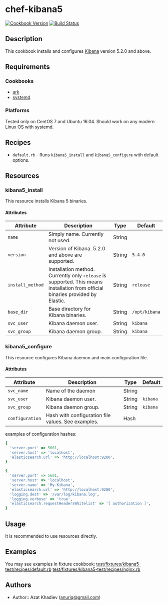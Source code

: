 # chef-kibana5
[![Cookbook Version](https://img.shields.io/cookbook/v/kibana5.svg)](https://supermarket.chef.io/cookbooks/kibana5)
[![Build Status](https://travis-ci.org/anuriq/chef-kibana5.svg?branch=master)](https://travis-ci.org/anuriq/chef-kibana5)

## Description

This cookbook installs and configures [Kibana](https://www.elastic.co/products/kibana) version 5.2.0 and above.

## Requirements

### Cookbooks

- [ark](https://supermarket.chef.io/cookbooks/ark)
- [systemd](https://supermarket.chef.io/cookbooks/systemd)

### Platforms

Tested only on CentOS 7 and Ubuntu 16.04. Should work on any modern Linux OS with systemd.

## Recipes
* `default.rb` - Runs `kibana5_install` and `kibana5_configure` with default options.

## Resources

### kibana5_install

This resource installs Kibana 5 binaries.

#### Attributes

|Attribute|Description|Type|Default|
|---------|-----------|----|-------|
|`name`| Simply name. Currently not used. |String||
|`version`| Version of Kibana. 5.2.0 and above are supported. |String|`5.4.0`|
|`install_method`| Installation method. Currently only `release` is supported. This means installation from official binaries provided by Elastic. |String|`release`|
|`base_dir`| Base directory for Kibana binaries. |String|`/opt/kibana`|
|`svc_user`| Kibana daemon user. |String|`kibana`|
|`svc_group`| Kibana daemon group. |String|`kibana`|

### kibana5_configure

This resource configures Kibana daemon and main configuration file.

#### Attributes

|Attribute|Description|Type|Default|
|---------|-----------|----|-------|
|`svc_name`| Name of the daemon |String||
|`svc_user`| Kibana daemon user. |String|`kibana`|
|`svc_group`| Kibana daemon group. |String|`kibana`|
|`configuration`| Hash with configuration file values. See examples. |Hash||

examples of configuration hashes:

```ruby
{
  'server.port' => 5601,
  'server.host' => 'localhost',
  'elasticsearch.url' => 'http://localhost:9200',
}
```

```ruby
{
  'server.port' => 5601,
  'server.host' => 'localhost',
  'server.name' => 'My-Kibana',
  'elasticsearch.url' => 'http://localhost:9200',
  'logging.dest' => '/var/log/kibana.log',
  'logging.verbose' => 'true',
  'elasticsearch.requestHeadersWhitelist' => '[ authorization ]',
}
```

## Usage

It is recommended to use resources directly.

## Examples
You may see examples in fixture cookbook:
[test/fixtures/kibana5-test/recipes/default.rb](test/fixtures/app-cloud-test/recipes/default.rb)
[test/fixtures/kibana5-test/recipes/nginx.rb](test/fixtures/app-cloud-test/recipes/nginx.rb)

## Authors
- Author:: Azat Khadiev (anuriq@gmail.com)
